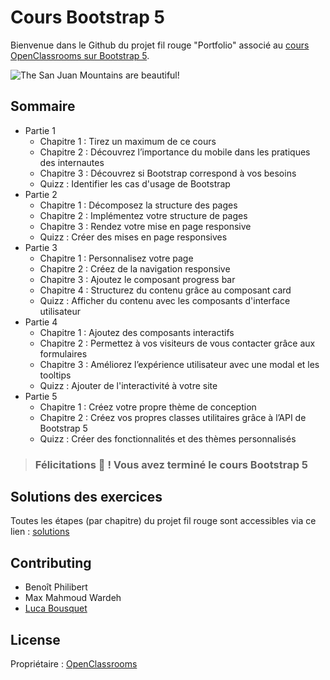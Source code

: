 # Cours Bootstrap 5

Bienvenue dans le Github du projet fil rouge "Portfolio" associé au [cours OpenClassrooms sur Bootstrap 5](https://openclassrooms.com/fr/courses/6391096-creez-des-sites-web-responsive-avec-bootstrap-4).

![The San Juan Mountains are beautiful!](/docs/img/final.png "Screenshot du projet fil rouge \"Portfolio\"")

## Sommaire

- Partie 1
  - Chapitre 1 : Tirez un maximum de ce cours
  - Chapitre 2 : Découvrez l’importance du mobile dans les pratiques des internautes
  - Chapitre 3 : Découvrez si Bootstrap correspond à vos besoins
  - Quizz : Identifier les cas d'usage de Bootstrap
- Partie 2
  - Chapitre 1 : Décomposez la structure des pages
  - Chapitre 2 : Implémentez votre structure de pages
  - Chapitre 3 : Rendez votre mise en page responsive
  - Quizz : Créer des mises en page responsives
- Partie 3
  - Chapitre 1 : Personnalisez votre page
  - Chapitre 2 : Créez de la navigation responsive
  - Chapitre 3 : Ajoutez le composant progress bar
  - Chapitre 4 : Structurez du contenu grâce au composant card
  - Quizz : Afficher du contenu avec les composants d'interface utilisateur
- Partie 4
  - Chapitre 1 : Ajoutez des composants interactifs
  - Chapitre 2 : Permettez à vos visiteurs de vous contacter grâce aux formulaires
  - Chapitre 3 : Améliorez l’expérience utilisateur avec une modal et les tooltips
  - Quizz : Ajouter de l'interactivité à votre site
- Partie 5
  - Chapitre 1 : Créez votre propre thème de conception
  - Chapitre 2 : Créez vos propres classes utilitaires grâce à l’API de Bootstrap 5
  - Quizz : Créer des fonctionnalités et des thèmes personnalisés

> ### Félicitations 🎉 ! Vous avez terminé le cours Bootstrap 5

## Solutions des exercices

Toutes les étapes (par chapitre) du projet fil rouge sont accessibles via ce lien : [solutions](https://openclassrooms-student-center.github.io/cours-Bootstrap-5/)

## Contributing

- Benoît Philibert
- Max Mahmoud Wardeh
- [Luca Bousquet](https://www.linkedin.com/in/lucabousquet/)


## License

Propriétaire : [OpenClassrooms](https://openclassrooms.com/fr/)